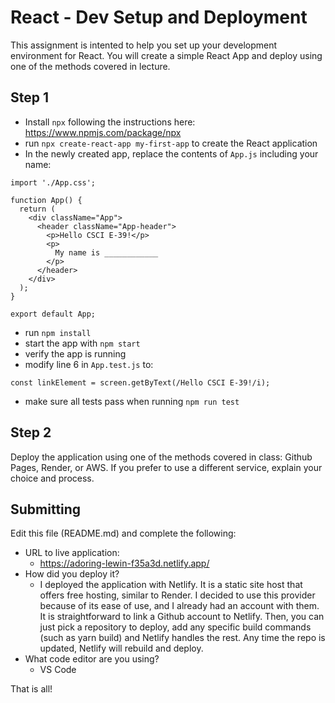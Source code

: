 # React - Dev Setup and Deployment

This assignment is intented to help you set up your development environment for React. You will create a simple React App and deploy using one of the methods covered in lecture.

## Step 1
- Install `npx` following the instructions here: https://www.npmjs.com/package/npx
- run `npx create-react-app my-first-app` to create the React application
- In the newly created app, replace the contents of `App.js` including your name:

```
import './App.css';

function App() {
  return (
    <div className="App">
      <header className="App-header">
        <p>Hello CSCI E-39!</p>
        <p>
          My name is ____________
        </p>
      </header>
    </div>
  );
}

export default App;
```

- run `npm install`
- start the app with `npm start`
- verify the app is running
- modify line 6 in `App.test.js` to:

`const linkElement = screen.getByText(/Hello CSCI E-39!/i);`

- make sure all tests pass when running `npm run test` 

## Step 2
Deploy the application using one of the methods covered in class: Github Pages, Render, or AWS. If you prefer to use a different service, explain your choice and process.

## Submitting
Edit this file (README.md) and complete the following:

- URL to live application: 
  - https://adoring-lewin-f35a3d.netlify.app/
- How did you deploy it?
  - I deployed the application with Netlify. It is a static site host that offers free hosting, similar to Render. I decided to use this provider because of its ease of use, and I already had an account with them. It is straightforward to link a Github account to Netlify. Then, you can just pick a repository to deploy, add any specific build commands (such as yarn build) and Netlify handles the rest. Any time the repo is updated, Netlify will rebuild and deploy.
- What code editor are you using?
  - VS Code

That is all!
